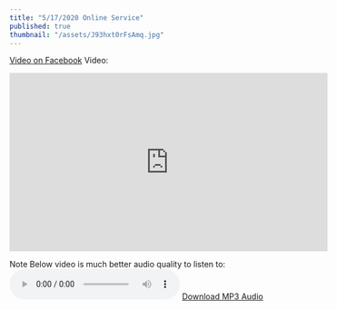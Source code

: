 ```yaml
---
title: "5/17/2020 Online Service"
published: true
thumbnail: "/assets/J93hxt0rFsAmq.jpg"
---
```

<a href="https://www.facebook.com/WorthingtonBaptistChurch/videos/240316650591605/">Video on Facebook</a>
Video:
<iframe src="https://www.facebook.com/plugins/video.php?href=https%3A%2F%2Fwww.facebook.com%2FWorthingtonBaptistChurch%2Fvideos%2F240316650591605" width="560" height="315" style="border:none;overflow:hidden" scrolling="no" frameborder="0" allowTransparency="true" allowFullScreen="true"></iframe>

Note Below video is much better audio quality to listen to:
<audio controls>
  <source src="https://ia801404.us.archive.org/11/items/sm-5-17-2020/sm%205-17-2020.mp3" type="audio/mpeg">
Your browser does not support the audio element.
</audio>
<a href="https://ia801404.us.archive.org/11/items/sm-5-17-2020/sm%205-17-2020.mp3" download>Download MP3 Audio</a>



